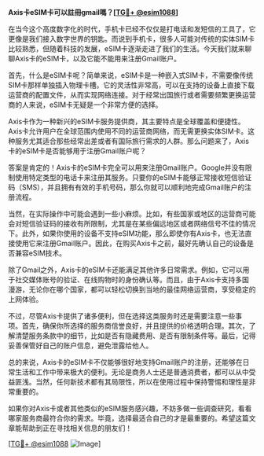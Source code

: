 **Axis卡eSIM卡可以註冊gmail嗎？[[TG💪+ @esim1088](https://t.me/s/esim1088)]**

在当今这个高度数字化的时代，手机卡已经不仅仅是打电话和发短信的工具了，它更像是我们接入数字世界的钥匙。而说到手机卡，很多人可能对传统的实体SIM卡比较熟悉，但随着科技的发展，eSIM卡逐渐走进了我们的生活。今天我们就来聊聊Axis卡的eSIM卡，以及它能不能用来注册Gmail账户。

首先，什么是eSIM卡呢？简单来说，eSIM卡是一种嵌入式SIM卡，不需要像传统SIM卡那样单独插入物理卡槽。它的灵活性非常高，可以在支持的设备上直接下载运营商的配置文件，从而实现网络连接。对于经常出国旅行或者需要频繁更换运营商的人来说，eSIM卡无疑是一个非常方便的选择。

Axis卡作为一种新兴的eSIM卡服务提供商，其主要特点是全球覆盖和便捷性。Axis卡允许用户在全球范围内使用不同的运营商网络，而无需更换实体SIM卡。这种服务尤其适合那些经常出差或者有国际旅行需求的人群。那么问题来了，Axis卡的eSIM卡是否能够用于注册Gmail账户呢？

答案是肯定的！Axis卡的eSIM卡完全可以用来注册Gmail账户。Google并没有限制使用特定类型的电话卡来注册其服务。只要你的eSIM卡能够正常接收短信验证码（SMS），并且拥有有效的手机号码，那么你就可以顺利地完成Gmail账户的注册流程。

当然，在实际操作中可能会遇到一些小麻烦。比如，有些国家或地区的运营商可能会对短信验证码的接收有所限制，尤其是在某些偏远地区或者网络信号不佳的情况下。此外，如果你使用的设备不支持eSIM功能，那么即使你有Axis卡，也无法直接使用它来注册Gmail账户。因此，在购买Axis卡之前，最好先确认自己的设备是否兼容eSIM技术。

除了Gmail之外，Axis卡的eSIM卡还能满足其他许多日常需求。例如，它可以用于社交媒体账号的验证、在线购物时的身份确认等。而且，由于Axis卡支持多国漫游，无论你在哪个国家，都可以轻松切换到当地的最佳网络运营商，享受稳定的上网体验。

不过，尽管Axis卡提供了诸多便利，但在选择这类服务时还是需要注意一些事项。首先，确保你所选择的服务商信誉良好，并且提供的价格透明合理。其次，了解清楚服务条款中的细节，比如是否有隐藏费用、是否有限制条件等。最后，记得妥善保管好自己的账户信息，避免泄露给他人。

总的来说，Axis卡的eSIM卡不仅能够很好地支持Gmail账户的注册，还能够在日常生活和工作中带来极大的便利。无论是商务人士还是普通消费者，都可以从中受益匪浅。当然，任何新技术都有其局限性，所以在使用过程中保持警惕和理性是非常重要的。

如果你对Axis卡或者其他类似的eSIM服务感兴趣，不妨多做一些调查研究，看看哪家服务商最符合你的需求。毕竟，选择最适合自己的才是最重要的。希望这篇文章能帮助到正在寻找相关信息的朋友们！

[[TG💪+ @esim1088](https://t.me/s/esim1088) ![Image](https://i.postimg.cc/4NQfJmqS/Snipaste-2025-05-13-00-14-12.png)]